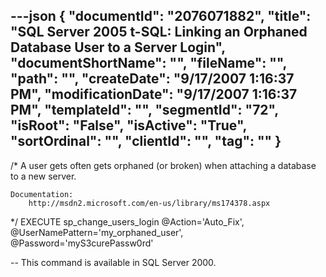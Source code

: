 ---json
{
  "documentId": "2076071882",
  "title": "SQL Server 2005 t-SQL: Linking an Orphaned Database User to a Server Login",
  "documentShortName": "",
  "fileName": "",
  "path": "",
  "createDate": "9/17/2007 1:16:37 PM",
  "modificationDate": "9/17/2007 1:16:37 PM",
  "templateId": "",
  "segmentId": "72",
  "isRoot": "False",
  "isActive": "True",
  "sortOrdinal": "",
  "clientId": "",
  "tag": ""
}
---

/*
    A user gets often gets orphaned (or broken)
    when attaching a database to a new server.

    Documentation:
        http://msdn2.microsoft.com/en-us/library/ms174378.aspx
*/
EXECUTE
    sp_change_users_login
        @Action='Auto_Fix',
        @UserNamePattern='my_orphaned_user',
        @Password='myS3curePassw0rd'

-- This command is available in SQL Server 2000.
